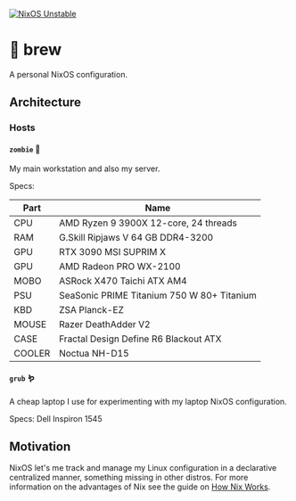 [![NixOS
Unstable](https://img.shields.io/badge/NixOS-unstable-blue.svg?style=flat-square&logo=NixOS&logoColor=white)](https://nixos.org)

# 🧪 brew

A personal NixOS configuration.

## Architecture

### Hosts

#### `zombie` 🧟

My main workstation and also my server.

Specs:

| Part   | Name                                       |
|--------|--------------------------------------------|
| CPU    | AMD Ryzen 9 3900X 12-core, 24 threads      |
| RAM    | G.Skill Ripjaws V 64 GB DDR4-3200          |
| GPU    | RTX 3090 MSI SUPRIM X                      |
| GPU    | AMD Radeon PRO WX-2100                     |
| MOBO   | ASRock X470 Taichi ATX AM4                 |
| PSU    | SeaSonic PRIME Titanium 750 W 80+ Titanium |
| KBD    | ZSA Planck-EZ                              |
| MOUSE  | Razer DeathAdder V2                        |
| CASE   | Fractal Design Define R6 Blackout ATX      |
| COOLER | Noctua NH-D15                              |

#### `grub` 🪱

A cheap laptop I use for experimenting with my laptop NixOS
configuration.

Specs: Dell Inspiron 1545

## Motivation

NixOS let's me track and manage my Linux configuration in a declarative
centralized manner, something missing in other distros. For more
information on the advantages of Nix see the guide on [How Nix Works](https://nixos.org/guides/how-nix-works.html).
